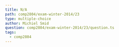 ```yaml
---
title: N/A
path: comp2804/exam-winter-2014/23
type: multiple-choice
author: Michiel Smid
question: comp2804/exam-winter-2014/23/question.ts
tags:
  - comp2804
---
```

